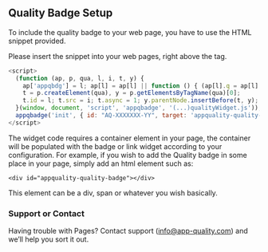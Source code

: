 ## Quality Badge Setup
To include the quality badge to your web page, you have to use the HTML snippet provided.

Please insert the snippet into your web pages, right above the </body> tag.

```js
<script>
  (function (ap, p, qua, l, i, t, y) {
    ap['appqbdg'] = l; ap[l] = ap[l] || function () { (ap[l].q = ap[l].q || []).push(arguments) };
    t = p.createElement(qua), y = p.getElementsByTagName(qua)[0];
    t.id = l; t.src = i; t.async = 1; y.parentNode.insertBefore(t, y);
  }(window, document, 'script', 'appqbadge', '(...)qualityWidget.js'));
  appqbadge('init', { id: "AQ-XXXXXXX-YY", target: 'appquality-quality-badge' });
</script>
```
The widget code requires a container element in your page, the container will be populated with the badge or link widget according to your configuration.
For example, if you wish to add the Quality badge in some place in your page, simply add an html element such as:

```
<div id="appquality-quality-badge"></div>
```

This element can be a div, span or whatever you wish basically.

### Support or Contact

Having trouble with Pages? Contact support (info@app-quality.com) and we’ll help you sort it out.
